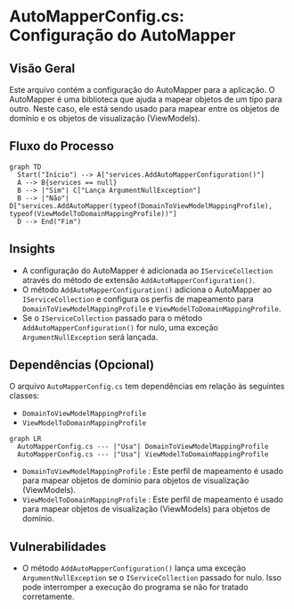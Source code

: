 # AutoMapperConfig.cs: Configuração do AutoMapper

## Visão Geral
Este arquivo contém a configuração do AutoMapper para a aplicação. O AutoMapper é uma biblioteca que ajuda a mapear objetos de um tipo para outro. Neste caso, ele está sendo usado para mapear entre os objetos de domínio e os objetos de visualização (ViewModels).

## Fluxo do Processo
```mermaid
graph TD
  Start("Início") --> A["services.AddAutoMapperConfiguration()"]
  A --> B{services == null}
  B --> |"Sim"| C["Lança ArgumentNullException"]
  B --> |"Não"| D["services.AddAutoMapper(typeof(DomainToViewModelMappingProfile), typeof(ViewModelToDomainMappingProfile))"]
  D --> End("Fim")
```

## Insights
- A configuração do AutoMapper é adicionada ao `IServiceCollection` através do método de extensão `AddAutoMapperConfiguration()`.
- O método `AddAutoMapperConfiguration()` adiciona o AutoMapper ao `IServiceCollection` e configura os perfis de mapeamento para `DomainToViewModelMappingProfile` e `ViewModelToDomainMappingProfile`.
- Se o `IServiceCollection` passado para o método `AddAutoMapperConfiguration()` for nulo, uma exceção `ArgumentNullException` será lançada.

## Dependências (Opcional)
O arquivo `AutoMapperConfig.cs` tem dependências em relação às seguintes classes:
- `DomainToViewModelMappingProfile`
- `ViewModelToDomainMappingProfile`

```mermaid
graph LR
  AutoMapperConfig.cs --- |"Usa"| DomainToViewModelMappingProfile
  AutoMapperConfig.cs --- |"Usa"| ViewModelToDomainMappingProfile
```

- `DomainToViewModelMappingProfile` : Este perfil de mapeamento é usado para mapear objetos de domínio para objetos de visualização (ViewModels).
- `ViewModelToDomainMappingProfile` : Este perfil de mapeamento é usado para mapear objetos de visualização (ViewModels) para objetos de domínio.

## Vulnerabilidades
- O método `AddAutoMapperConfiguration()` lança uma exceção `ArgumentNullException` se o `IServiceCollection` passado for nulo. Isso pode interromper a execução do programa se não for tratado corretamente.